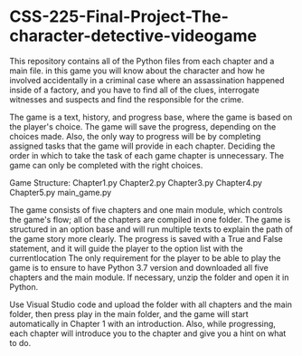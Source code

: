 # CSS-225-Final-Project-The-character-detective-videogame
This repository contains all of the Python files from each chapter and a main file.
in this game you will know about the character and how he involved accidentally in a criminal case where an assassination happened inside of a factory, and you have to find all of the clues, interrogate witnesses and suspects and find the responsible for the crime.

The game is a text, history, and progress base, where the game is based on the player's choice. The game will save the progress, depending on the choices made. Also, the only way to progress will be by completing assigned tasks that the game will provide in each chapter. Deciding the order in which to take the task of each game chapter is unnecessary. The game can only be completed with the right choices.

Game Structure:
Chapter1.py
Chapter2.py
Chapter3.py
Chapter4.py
Chapter5.py
main_game.py

The game consists of five chapters and one main module, which controls the game's flow; all of the chapters are compiled in one folder. The game is structured in an option base and will run multiple texts to explain the path of the game story more clearly. The progress is saved with a True and False statement, and it will guide the player to the option list with the currentlocation 
The only requirement for the player to be able to play the game is to ensure to have Python 3.7 version and downloaded all five chapters and the main module. If necessary, unzip the folder and open it in Python.

Use Visual Studio code and upload the folder with all chapters and the main folder, then press play in the main folder, and the game will start automatically in Chapter 1 with an introduction. Also, while progressing, each chapter will introduce you to the chapter and give you a hint on what to do.

